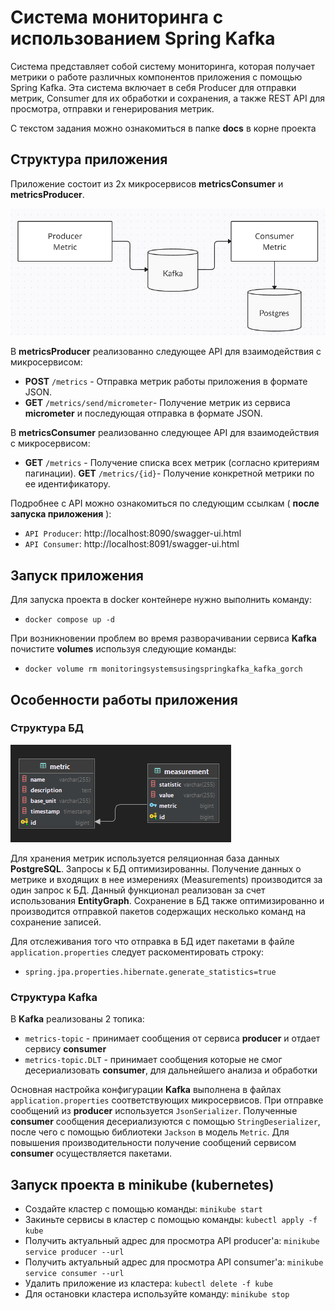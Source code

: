 # Система мониторинга с использованием Spring Kafka
Система представляет собой систему мониторинга, которая получает метрики о работе различных компонентов
приложения с помощью Spring Kafka. Эта система включает в себя Producer для отправки
метрик, Consumer для их обработки и сохранения, а также REST API для просмотра, отправки и генерирования метрик.

С текстом задания можно ознакомиться в папке **docs** в корне проекта
## Структура приложения
Приложение состоит из 2х микросервисов **metricsConsumer** и **metricsProducer**.

![Структура приложения.png](docs%2F%D0%A1%D1%82%D1%80%D1%83%D0%BA%D1%82%D1%83%D1%80%D0%B0%20%D0%BF%D1%80%D0%B8%D0%BB%D0%BE%D0%B6%D0%B5%D0%BD%D0%B8%D1%8F.png)

В **metricsProducer** реализованно следующее API  для взаимодействия с микросервисом:
* **POST** `/metrics` -  Отправка метрик работы приложения в формате JSON.
*  **GET** `/metrics/send/micrometer`- Получение метрик из сервиса **micrometer** и последующая отправка в формате JSON.

В **metricsConsumer** реализованно следующее API  для взаимодействия с микросервисом:
* **GET** `/metrics` -  Получение списка всех метрик (согласно критериям пагинации).
**GET** `/metrics/{id}`- Получение конкретной метрики по ее идентификатору.

Подробнее с API можно ознакомиться по следующим ссылкам ( **после запуска приложения** ):
* `API Producer`: http://localhost:8090/swagger-ui.html
* `API Consumer`: http://localhost:8091/swagger-ui.html

## Запуск приложения
Для запуска проекта в docker контейнере нужно выполнить команду:
- `docker compose up -d`

При возникновении проблем во время разворачивании сервиса **Kafka** почистите **volumes** используя следующие команды:
- `docker volume rm monitoringsystemsusingspringkafka_kafka_gorch`

## Особенности работы приложения
### Структура БД
![Структура БД.png](docs%2F%D0%A1%D1%82%D1%80%D1%83%D0%BA%D1%82%D1%83%D1%80%D0%B0%20%D0%91%D0%94.png)

Для хранения метрик используется реляционная база данных **PostgreSQL**.
Запросы к БД оптимизированны. Получение данных о метрике и входящих в нее измерениях (Measurements) производится
за один запрос к БД. Данный функционал реализован за счет использования **EntityGraph**.
Сохранение в БД также оптимизированно и производится отправкой пакетов содержащих несколько команд на сохранение записей. 

Для отслеживания того что отправка в БД идет пакетами в файле `application.properties` следует раскоментировать строку:
- `spring.jpa.properties.hibernate.generate_statistics=true`

### Структура **Kafka**

В **Kafka** реализованы 2 топика:
- `metrics-topic` - принимает сообщения от сервиса **producer** и отдает сервису **consumer**
- `metrics-topic.DLT` - принимает сообщения которые не смог десериализовать **consumer**, для дальнейшего анализа и обработки

Основная настройка конфигурации **Kafka** выполнена в файлах `application.properties` соответствующих микросервисов. 
При отправке сообщений из **producer** используется `JsonSerializer`.
Полученные **consumer** сообщения десериализуются с помощью `StringDeserializer`, после чего с помощью библиотеки
`Jackson` в модель `Metric`.
Для повышения производительности получение сообщений сервисом **consumer** осуществляется пакетами.


## Запуск проекта в minikube (kubernetes)

- Создайте кластер с помощью команды: `minikube start`
- Закиньте сервисы в кластер с помощью команды: `kubectl apply -f kube`
- Получить актуальный адрес для просмотра API producer'а: `minikube service producer --url`
- Получить актуальный адрес для просмотра API consumer'а: `minikube service consumer --url`
- Удалить приложение из кластера: `kubectl delete -f kube`
- Для остановки кластера используйте команду: `minikube stop`


